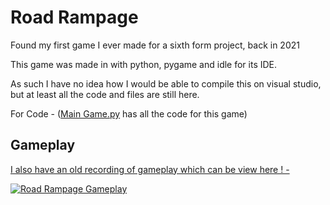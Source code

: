 # Road Rampage
 
Found my first game I ever made for a sixth form project, back in 2021

This game was made in with python, pygame and idle for its IDE.

As such I have no idea how I would be able to compile this on visual studio, but at least all the code and files are still here.

For Code - ([Main Game.py](https://github.com/Brad0408/Road-Rampage/blob/main/Main%20Game.py) has all the code for this game)

## Gameplay

<ins> I also have an old recording of gameplay which can be view here ! - </ins>

[![Road Rampage Gameplay](https://i.ytimg.com/vi/OdVi3iZFPhA/maxresdefault.jpg?sqp=-oaymwEmCIAKENAF8quKqQMa8AEB-AHUBoAC4AOKAgwIABABGD8gZSgrMA8=&amp;rs=AOn4CLACg6IZiPq_h8XA0r_ISVIUzG_RLg)](https://youtu.be/OdVi3iZFPhA)

